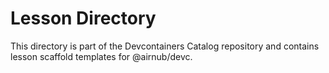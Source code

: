 # Lesson Directory

This directory is part of the Devcontainers Catalog repository and contains lesson scaffold templates for @airnub/devc.

